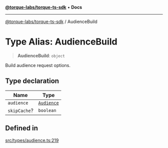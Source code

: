 [**@torque-labs/torque-ts-sdk**](../README.md) • **Docs**

***

[@torque-labs/torque-ts-sdk](../globals.md) / AudienceBuild

# Type Alias: AudienceBuild

> **AudienceBuild**: `object`

Build audience request options.

## Type declaration

| Name | Type |
| ------ | ------ |
| `audience` | [`Audience`](Audience.md) |
| `skipCache`? | `boolean` |

## Defined in

[src/types/audience.ts:219](https://github.com/torque-labs/torque-ts-sdk/blob/e34efdf278512e8a58bacdba966e9cd90b1db20a/src/types/audience.ts#L219)

